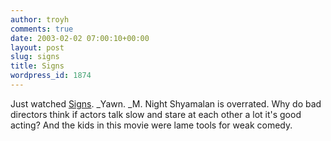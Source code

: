 ```yaml
---
author: troyh
comments: true
date: 2003-02-02 07:00:10+00:00
layout: post
slug: signs
title: Signs
wordpress_id: 1874
---
```


Just watched [Signs](http://movies.yahoo.com/shop?d=hv&cf=info&id=1807733433). _Yawn. _M. Night Shyamalan is overrated. Why do bad directors think if actors talk slow and stare at each other a lot it's good acting? And the kids in this movie were lame tools for weak comedy.
